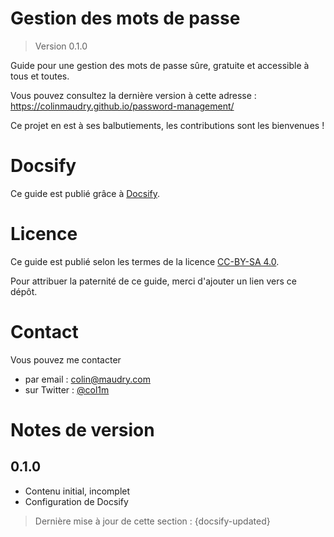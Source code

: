 # Gestion des mots de passe

> Version 0.1.0

Guide pour une gestion des mots de passe sûre, gratuite et accessible à tous et toutes.

Vous pouvez consultez la dernière version à cette adresse : https://colinmaudry.github.io/password-management/

Ce projet en est à ses balbutiements, les contributions sont les bienvenues !

# Docsify

Ce guide est publié grâce à [Docsify](https://docsify.js.org/#/).

# Licence

Ce guide est publié selon les termes de la licence [CC-BY-SA 4.0](https://creativecommons.org/licenses/by-sa/4.0/).

Pour attribuer la paternité de ce guide, merci d'ajouter un lien vers ce dépôt.

# Contact

Vous pouvez me contacter

- par email : colin@maudry.com
- sur Twitter : [@col1m](https://twitter.com/col1m)

# Notes de version

## 0.1.0

- Contenu initial, incomplet
- Configuration de Docsify

> Dernière mise à jour de cette section : {docsify-updated}

